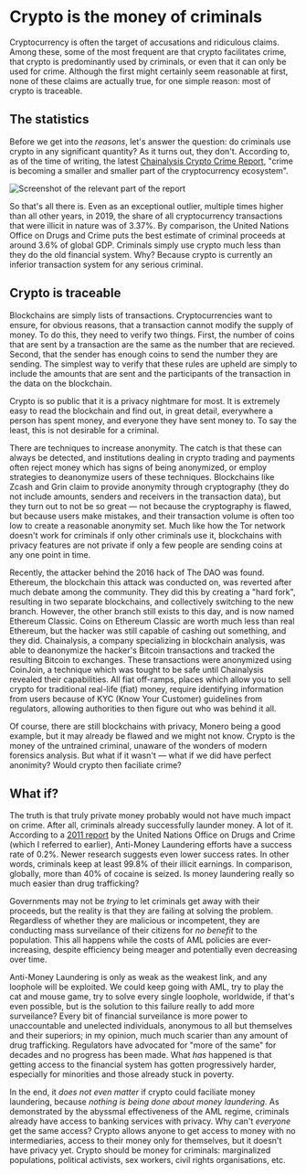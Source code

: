 # Crypto is the money of criminals

Cryptocurrency is often the target of accusations and ridiculous claims. Among
these, some of the most frequent are that crypto facilitates crime, that crypto
is predominantly used by criminals, or even that it can only be used for crime.
Although the first might certainly seem reasonable at first, none of these
claims are actually true, for one simple reason: most of crypto is traceable.

## The statistics

Before we get into the *reasons*, let's answer the question: do criminals use
crypto in any significant quantity? As it turns out, they don't.
According to, as of the time of writing, the latest
[Chainalysis Crypto Crime Report](https://go.chainalysis.com/rs/503-FAP-074/images/Crypto-Crime-Report-2022.pdf),
"crime is becoming a smaller and smaller part of the cryptocurrency ecosystem".

![Screenshot of the relevant part of the report](chainalysis_illicit_share.png)

So that's all there is. Even as an exceptional outlier, multiple times higher
than all other years, in 2019, the share of all cryptocurrency transactions
that were illicit in nature was of 3.37%. By comparison, the United Nations
Office on Drugs and Crime puts the best estimate of criminal proceeds at around
3.6% of global GDP. Criminals simply use crypto much less than they do the old
financial system. Why? Because crypto is currently an inferior transaction
system for any serious criminal.

## Crypto is traceable

Blockchains are simply lists of transactions. Cryptocurrencies want to ensure,
for obvious reasons, that a transaction cannot modify the supply of money. To
do this, they need to verify two things. First, the number of coins that are
sent by a transaction are the same as the number that are recieved. Second,
that the sender has enough coins to send the number they are sending. The
simplest way to verify that these rules are upheld are simply to include the
amounts that are sent and the participants of the transaction in the data on
the blockchain.

Crypto is so public that it is a privacy nightmare for most. It is extremely easy
to read the blockchain and find out, in great detail, everywhere a person has
spent money, and everyone they have sent money to. To say the least, this is
not desirable for a criminal.

There are techniques to increase anonymity. The catch is that these can always
be detected, and institutions dealing in crypto trading and payments often
reject money which has signs of being anonymized, or employ strategies to
deanonymize users of these techniques. Blockchains like Zcash and Grin claim
to provide anonymity through cryptography (they do not include amounts, senders
and receivers in the transaction data), but they turn out to not be so great —
not because the cryptography is flawed, but because users make mistakes, and
their transaction volume is often too low to create a reasonable anonymity set.
Much like how the Tor network doesn't work for criminals if only other
criminals use it, blockchains with privacy features are not private if only a
few people are sending coins at any one point in time.

Recently, the attacker behind the 2016 hack of The DAO was found. Ethereum,
the blockchain this attack was conducted on, was reverted after much debate
among the community. They did this by creating a "hard fork", resulting in two
separate blockchains, and collectively switching to the new branch. However,
the other branch still exists to this day, and is now named Ethereum Classic.
Coins on Ethereum Classic are worth much less than real Ethereum, but the
hacker was still capable of cashing out something, and they did. Chainalysis,
a company specializing in blockchain analysis, was able to deanonymize the
hacker's Bitcoin transactions and tracked the resulting Bitcoin to exchanges.
These transactions were anonymized using CoinJoin, a technique which was tought
to be safe until Chainalysis revealed their capabilities. All fiat off-ramps,
places which allow you to sell crypto for traditional real-life (fiat) money,
require identifying information from users because of KYC (Know Your Customer)
guidelines from regulators, allowing authorities to then figure out who was
behind it all.

Of course, there are still blockchains with privacy, Monero being a good
example, but it may already be flawed and we might not know. Crypto is the
money of the untrained criminal, unaware of the wonders of modern forensics
analysis. But what if it wasn't — what if we did have perfect anonimity?
Would crypto then faciliate crime?

## What if?

The truth is that truly private money probably would not have much impact on
crime. After all, criminals already successfully launder money. A lot of it.
According to a [2011 report](https://www.unodc.org/documents/data-and-analysis/Studies/Illicit_financial_flows_2011_web.pdf)
by the United Nations Office on Drugs and Crime (which I referred to earlier),
Anti-Money Laundering efforts have a success rate of 0.2%. Newer research
suggests even lower success rates. In other words, criminals keep at least
99.8% of their illicit earnings. In comparison, globally, more than 40% of
cocaine is seized. Is money laundering really so much easier than drug
trafficking?

Governments may not be *trying* to let criminals get away with their proceeds,
but the reality is that they are failing at solving the problem. Regardless of
whether they are malicious or incompetent, they are conducting mass surveilance
of their citizens for *no benefit* to the population. This all happens while
the costs of AML policies are ever-increasing, despite efficiency being meager
and potentially even decreasing over time.

Anti-Money Laundering is only as weak as the weakest link, and any loophole
will be exploited. We could keep going with AML, try to play the cat and mouse
game, try to solve every single loophole, worldwide, if that's even possible,
but is the solution to this failure really to add more surveilance? Every bit
of financial surveilance is more power to unaccountable and unelected
individuals, anonymous to all but themselves and their superiors; in my
opinion, much much scarier than any amount of drug trafficking. Regulators
have advocated for "more of the same" for decades and no progress has been
made. What *has* happened is that getting access to the financial system has
gotten progressively harder, especially for minorities and those already stuck
in poverty.

In the end, it *does not even matter* if crypto could faciliate money
laundering, because *nothing is being done about money laundering*. As
demonstrated by the abyssmal effectiveness of the AML regime, criminals
already have access to banking services with privacy. Why can't *everyone* get
the same access? Crypto allows anyone to get access to money with no
intermediaries, access to their money only for themselves, but it doesn't have
privacy yet. Crypto should be money for criminals: marginalized populations,
political activists, sex workers, civil rights organisations, etc.
